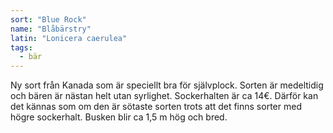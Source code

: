```yaml
---
sort: "Blue Rock"
name: "Blåbärstry"
latin: "Lonicera caerulea"
tags:
  - bär
---
```


Ny sort från Kanada som är speciellt bra för självplock. Sorten är medeltidig och bären är nästan helt utan syrlighet. Sockerhalten är ca 14€. Därför kan det kännas som om den är sötaste sorten trots att det finns sorter med högre sockerhalt. Busken blir ca 1,5 m hög och bred.
